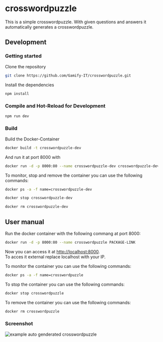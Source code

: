 # crosswordpuzzle

This is a simple crosswordpuzzle. With given questions and answers it automatically generates a crosswordpuzzle.  

## Development

### Getting started

Clone the repository  
```sh
git clone https://github.com/Gamify-IT/crosswordpuzzle.git
```

Install the dependencies  
```sh
npm install
```

### Compile and Hot-Reload for Development

```sh
npm run dev
```

### Build

Build the Docker-Container
```sh
docker build -t crosswordpuzzle-dev
```
And run it at port 8000 with
```sh
docker run -d -p 8000:80 --name crosswordpuzzle-dev crosswordpuzzle-dev
```

To monitor, stop and remove the container you can use the following commands:
```sh
docker ps -a -f name=crosswordpuzzle-dev
```
```sh
docker stop crosswordpuzzle-dev
```
```sh
docker rm crosswordpuzzle-dev
```

## User manual

Run the docker container with the following commang at port 8000:
```sh
docker run -d -p 8000:80 --name crosswordpuzzle PACKAGE-LINK
```
Now you can access it at [http://localhost:8000](http://localhost:8000).  
To acces it external replace localhost with your IP.  

To monitor the container you can use the following commands:
```sh
docker ps -a -f name=crosswordpuzzle
```
To stop the container you can use the following commands:
```sh
docker stop crosswordpuzzle
```
To remove the container you can use the following commands:
```sh
docker rm crosswordpuzzle
```

### Screenshot

![example auto genderated crosswordpuzzle](screenshots/screenshot-1.png "auto genderated crosswordpuzzle")